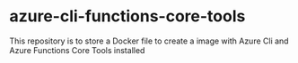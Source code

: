 # azure-cli-functions-core-tools
This repository is to store a Docker file to create a image with Azure Cli and Azure Functions Core Tools installed
